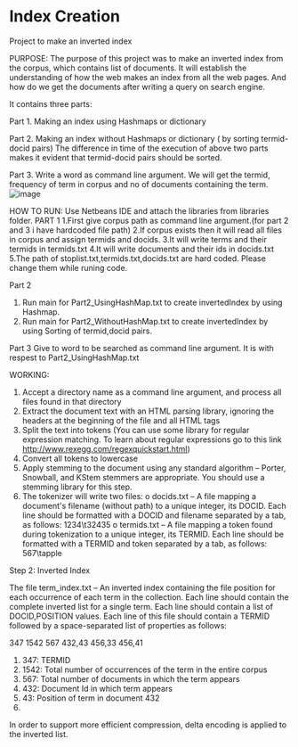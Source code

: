 # Index Creation
Project to make an inverted index

PURPOSE:
The purpose of this project was to make an inverted index from the corpus, which contains list of documents. It will establish the understanding of how the web makes an index from all the web pages. And how do we get the documents after writing a query on search engine. 

It contains three parts:

Part 1. Making an index using Hashmaps or dictionary

Part 2. Making an index without Hashmaps or dictionary ( by sorting termid-docid pairs)
The difference in time of the execution of above two parts makes it evident that termid-docid pairs should be sorted.

Part 3. Write a word as command line argument. We will get the termid, frequency of term in corpus and no of documents containing the term.
![image](https://user-images.githubusercontent.com/55246052/120069101-8b09b600-c09d-11eb-8142-a5c02a9731fd.png)


HOW TO RUN:
Use Netbeans IDE and attach the libraries from libraries folder.
PART 1
1.First give corpus path as command line argument.(for part 2 and 3 i have hardcoded file path)
2.If corpus exists then it will read all files in corpus and assign termids and docids.
3.It will write terms and their termids in termids.txt 
4.It will write documents and their ids in docids.txt 
5.The path of stoplist.txt,termids.txt,docids.txt are hard coded. Please change them while runing code.

Part 2
1. Run main for Part2_UsingHashMap.txt to create invertedIndex by using Hashmap.
2. Run main for Part2_WithoutHashMap.txt to create invertedIndex by using Sorting of termid,docid pairs.

Part 3
Give to word to be searched as command line argument.
It is with respest to Part2_UsingHashMap.txt



WORKING:
1. Accept a directory name as a command line argument, and process all files found in that
directory
2. Extract the document text with an HTML parsing library, ignoring the headers at the
beginning of the file and all HTML tags
3. Split the text into tokens (You can use some library for regular expression matching. To
learn about regular expressions go to this link http://www.rexegg.com/regexquickstart.html)
4. Convert all tokens to lowercase 
6. Apply stemming to the document using any standard algorithm – Porter, Snowball, and
KStem stemmers are appropriate. You should use a stemming library for this step.
7. The tokenizer will write two files:
o docids.txt – A file mapping a document's filename (without path) to a unique
integer, its DOCID. Each line should be formatted with a DOCID and filename
separated by a tab, as follows:
1234\t32435
o termids.txt – A file mapping a token found during tokenization to a unique
integer, its TERMID. Each line should be formatted with a TERMID and token
separated by a tab, as follows:
567\tapple

Step 2: Inverted Index

The file term_index.txt – An inverted index containing the file position for each occurrence of
each term in the collection. Each line should contain the complete inverted list for a
single term. Each line should contain a list of DOCID,POSITION values. Each line of
this file should contain a TERMID followed by a space-separated list of properties as
follows:

347 1542 567 432,43 456,33 456,41
1. 347: TERMID
2. 1542: Total number of occurrences of the term in the entire corpus
3. 567: Total number of documents in which the term appears
4. 432: Document Id in which term appears
5. 43: Position of term in document 432
6. 
In order to support more efficient compression, delta encoding is applied to the inverted list.

